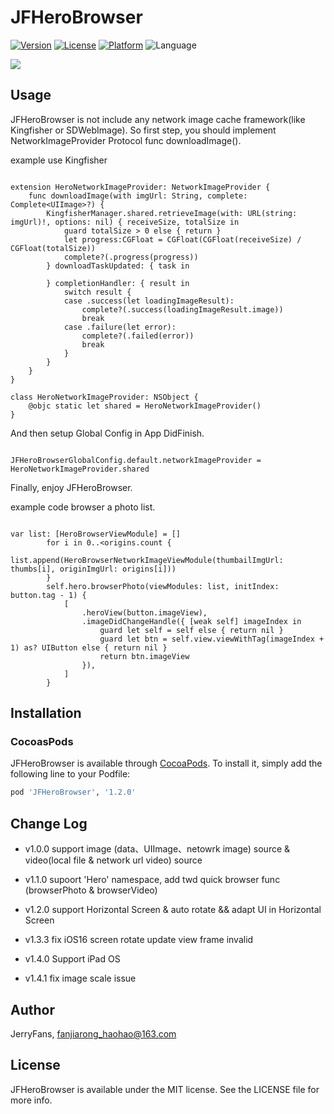 # JFHeroBrowser

[![Version](https://img.shields.io/cocoapods/v/JFHeroBrowser.svg?style=flat)](https://cocoapods.org/pods/JFHeroBrowser)
[![License](https://img.shields.io/cocoapods/l/JFHeroBrowser.svg?style=flat)](https://cocoapods.org/pods/JFHeroBrowser)
[![Platform](https://img.shields.io/cocoapods/p/JFHeroBrowser.svg?style=flat)](https://cocoapods.org/pods/JFHeroBrowser)
![Language](https://img.shields.io/badge/language-Swift-DE5C43.svg?style=flat)

![](https://github.com/JerryFans/JFHeroBrowser/raw/master/preview1.gif)

## Usage

JFHeroBrowser is not include any network image cache framework(like Kingfisher or SDWebImage). So first step, you should implement NetworkImageProvider Protocol func downloadImage().

example use Kingfisher

```

extension HeroNetworkImageProvider: NetworkImageProvider {
    func downloadImage(with imgUrl: String, complete: Complete<UIImage>?) {
        KingfisherManager.shared.retrieveImage(with: URL(string: imgUrl)!, options: nil) { receiveSize, totalSize in
            guard totalSize > 0 else { return }
            let progress:CGFloat = CGFloat(CGFloat(receiveSize) / CGFloat(totalSize))
            complete?(.progress(progress))
        } downloadTaskUpdated: { task in

        } completionHandler: { result in
            switch result {
            case .success(let loadingImageResult):
                complete?(.success(loadingImageResult.image))
                break
            case .failure(let error):
                complete?(.failed(error))
                break
            }
        }
    }
}

class HeroNetworkImageProvider: NSObject {
    @objc static let shared = HeroNetworkImageProvider()
}

```

And then setup Global Config in App DidFinish.

```

JFHeroBrowserGlobalConfig.default.networkImageProvider = HeroNetworkImageProvider.shared

```


Finally, enjoy JFHeroBrowser.

example code browser a photo list.

```

var list: [HeroBrowserViewModule] = []
        for i in 0..<origins.count {
            list.append(HeroBrowserNetworkImageViewModule(thumbailImgUrl: thumbs[i], originImgUrl: origins[i]))
        }
        self.hero.browserPhoto(viewModules: list, initIndex: button.tag - 1) {
            [
                .heroView(button.imageView),
                .imageDidChangeHandle({ [weak self] imageIndex in
                    guard let self = self else { return nil }
                    guard let btn = self.view.viewWithTag(imageIndex + 1) as? UIButton else { return nil }
                    return btn.imageView
                }),
            ]
        }

```


## Installation

### CocoasPods

JFHeroBrowser is available through [CocoaPods](https://cocoapods.org). To install
it, simply add the following line to your Podfile:

```ruby
pod 'JFHeroBrowser', '1.2.0'

```

## Change Log

- v1.0.0 support image (data、UIImage、netowrk image) source & video(local file & network url video) source
- v1.1.0 supoort 'Hero' namespace, add twd quick browser func (browserPhoto & browserVideo)
- v1.2.0 support Horizontal Screen & auto rotate && adapt UI in Horizontal Screen

- v1.3.3 fix iOS16 screen rotate update view frame invalid

- v1.4.0 Support iPad OS

- v1.4.1 fix image scale issue

## Author

JerryFans, fanjiarong_haohao@163.com

## License

JFHeroBrowser is available under the MIT license. See the LICENSE file for more info.
